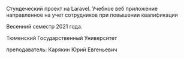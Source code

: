 Стундеческий проект на Laravel. Учебное веб приложение направленное на учет сотрудников при повышении квалификации

Весенний семестр 2021 года.

Тюменский Государственный Университет

преподаватель: Карякин Юрий Евгеньевич
